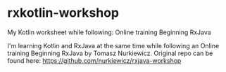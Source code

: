 # rxkotlin-workshop
My Kotlin worksheet while following: Online training Beginning RxJava

I'm learning Kotlin and RxJava at the same time while following an Online training Beginning RxJava by Tomasz Nurkiewicz. Original repo can be found here: https://github.com/nurkiewicz/rxjava-workshop
